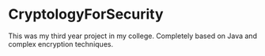 # CryptologyForSecurity
This was my third year project in my college. Completely based on Java and complex encryption techniques.
